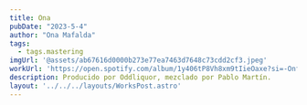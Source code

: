 ```yaml
---
title: Ona
pubDate: "2023-5-4"
author: "Ona Mafalda"
tags:
  - tags.mastering
imgUrl: '@assets/ab67616d0000b273e77ea7463d7648c73cdd2cf3.jpeg'
workUrl: 'https://open.spotify.com/album/1y406tP8Vh8xm9tIieOaxe?si=-OnfUYL9RouQ9VGBGU8Xng'
description: Producido por Oddliquor, mezclado por Pablo Martín.
layout: '../../../layouts/WorksPost.astro'
---
```

